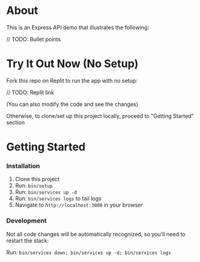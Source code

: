 # About

This is an Express API demo that illustrates the following:

// TODO: Bullet points

# Try It Out Now (No Setup)

Fork this repo on Replit to run the app with no setup:

// TODO: Replit link

(You can also modify the code and see the changes)

Otherwise, to clone/set up this project locally, proceed to "Getting Started" section

# Getting Started

### Installation

1. Clone this project
1. Run: `bin/setup`
1. Run: `bin/services up -d`
1. Run: `bin/services logs` to tail logs
1. Navigate to `http://localhost:3000` in your browser

### Development

Not all code changes will be automatically recognized, so you'll need to restart the stack:

Run: `bin/services down; bin/services up -d; bin/services logs`
